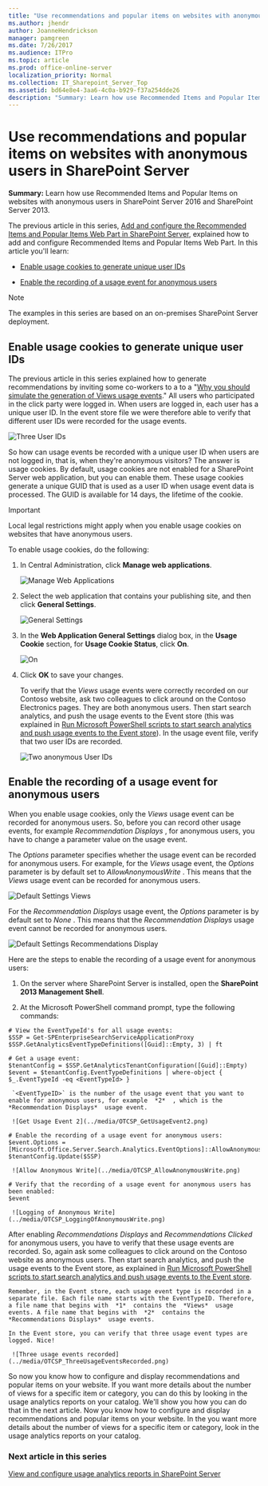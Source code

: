 ```yaml
---
title: "Use recommendations and popular items on websites with anonymous users in SharePoint Server"
ms.author: jhendr
author: JoanneHendrickson
manager: pamgreen
ms.date: 7/26/2017
ms.audience: ITPro
ms.topic: article
ms.prod: office-online-server
localization_priority: Normal
ms.collection: IT_Sharepoint_Server_Top
ms.assetid: bd64e8e4-3aa6-4c0a-b929-f37a254dde26
description: "Summary: Learn how use Recommended Items and Popular Items on websites with anonymous users in SharePoint Server 2016 and SharePoint Server 2013."
---
```


# Use recommendations and popular items on websites with anonymous users in SharePoint Server

 **Summary:** Learn how use Recommended Items and Popular Items on websites with anonymous users in SharePoint Server 2016 and SharePoint Server 2013. 
  
The previous article in this series, [Add and configure the Recommended Items and Popular Items Web Part in SharePoint Server](add-and-configure-the-recommended-items-and-popular-items-web-part.md), explained how to add and configure Recommended Items and Popular Items Web Part. In this article you'll learn:
  
- [Enable usage cookies to generate unique user IDs](use-recommendations-and-popular-items-on-websites-with-anonymous-users.md#BKMK_EnableUsageCookiestoGenerateUniqueUserIDs)
    
- [Enable the recording of a usage event for anonymous users](use-recommendations-and-popular-items-on-websites-with-anonymous-users.md#BKMK_EnabletheRecordingofaUsageEventforAnonymousUsers)
    
> [!NOTE]
> The examples in this series are based on an on-premises SharePoint Server deployment. 
  
## Enable usage cookies to generate unique user IDs
<a name="BKMK_EnableUsageCookiestoGenerateUniqueUserIDs"> </a>

The previous article in this series explained how to generate recommendations by inviting some co-workers to a to a "[Why you should simulate the generation of Views usage events](change-the-content-search-web-part-display-template-and-use-windows-powershell-t.md#BKMK_WhyYouShouldSimulateTheGenerationOfViewsUsageEvents)." All users who participated in the click party were logged in. When users are logged in, each user has a unique user ID. In the event store file we were therefore able to verify that different user IDs were recorded for the usage events.
  
![Three User IDs](../media/OTCSP_ThreeUserIDs.png)
  
So how can usage events be recorded with a unique user ID when users are not logged in, that is, when they're anonymous visitors? The answer is usage cookies. By default, usage cookies are not enabled for a SharePoint Server web application, but you can enable them. These usage cookies generate a unique GUID that is used as a user ID when usage event data is processed. The GUID is available for 14 days, the lifetime of the cookie.
  
> [!IMPORTANT]
> Local legal restrictions might apply when you enable usage cookies on websites that have anonymous users. 
  
To enable usage cookies, do the following:
  
1. In Central Administration, click **Manage web applications**. 
    
     ![Manage Web Applications](../media/OTCSP_ManageWebApplications.png)
  
2. Select the web application that contains your publishing site, and then click **General Settings**. 
    
     ![General Settings](../media/OTCSP_GeneralSettings.png)
  
3. In the **Web Application General Settings** dialog box, in the **Usage Cookie** section, for **Usage Cookie Status**, click **On**. 
    
     ![On](../media/OTCSP_On.png)
  
4. Click **OK** to save your changes. 
    
    To verify that the  *Views*  usage events were correctly recorded on our Contoso website, ask two colleagues to click around on the Contoso Electronics pages. They are both anonymous users. Then start search analytics, and push the usage events to the Event store (this was explained in [Run Microsoft PowerShell scripts to start search analytics and push usage events to the Event store](change-the-content-search-web-part-display-template-and-use-windows-powershell-t.md#BKMK_RunWindowsPowerShellToStartSearchAnalyticsAndPushUsageEventsToTheEventStore)). In the usage event file, verify that two user IDs are recorded.
    
     ![Two anonymous User IDs](../media/OTCSP_TwoAnonymousUserIDs.png)
  
## Enable the recording of a usage event for anonymous users
<a name="BKMK_EnabletheRecordingofaUsageEventforAnonymousUsers"> </a>

When you enable usage cookies, only the  *Views*  usage event can be recorded for anonymous users. So, before you can record other usage events, for example  *Recommendation Displays*  , for anonymous users, you have to change a parameter value on the usage event. 
  
The  *Options*  parameter specifies whether the usage event can be recorded for anonymous users. For example, for the  *Views*  usage event, the  *Options*  parameter is by default set to  *AllowAnonymousWrite*  . This means that the  *Views*  usage event can be recorded for anonymous users. 
  
![Default Settings Views](../media/OTCSP_DefaultSettingsViews.png)
  
For the  *Recommendation Displays*  usage event, the  *Options*  parameter is by default set to  *None*  . This means that the  *Recommendation Displays*  usage event cannot be recorded for anonymous users. 
  
![Default Settings Recommendations Display](../media/OTCSP_DefaultSettingsRecsDisp.png)
  
Here are the steps to enable the recording of a usage event for anonymous users:
  
1. On the server where SharePoint Server is installed, open the **SharePoint 2013 Management Shell**. 
    
2. At the Microsoft PowerShell command prompt, type the following commands:
    
  ```
  # View the EventTypeId's for all usage events:
  $SSP = Get-SPEnterpriseSearchServiceApplicationProxy
  $SSP.GetAnalyticsEventTypeDefinitions([Guid]::Empty, 3) | ft
  ```

  ```
  # Get a usage event:
  $tenantConfig = $SSP.GetAnalyticsTenantConfiguration([Guid]::Empty)
  $event = $tenantConfig.EventTypeDefinitions | where-object { $_.EventTypeId -eq <EventTypeId> }
  ```

     `<EventTypeID>` is the number of the usage event that you want to enable for anonymous users, for example  *2*  , which is the  *Recommendation Displays*  usage event. 
    
     ![Get Usage Event 2](../media/OTCSP_GetUsageEvent2.png)
  
  ```
  # Enable the recording of a usage event for anonymous users:
  $event.Options = [Microsoft.Office.Server.Search.Analytics.EventOptions]::AllowAnonymousWrite
  $tenantConfig.Update($SSP)
  ```

     ![Allow Anonymous Write](../media/OTCSP_AllowAnonymousWrite.png)
  
  ```
  # Verify that the recording of a usage event for anonymous users has been enabled:
  $event
  ```

     ![Logging of Anonymous Write](../media/OTCSP_LoggingOfAnonymousWrite.png)
  
After enabling  *Recommendations Displays*  and  *Recommendations Clicked*  for anonymous users, you have to verify that these usage events are recorded. So, again ask some colleagues to click around on the Contoso website as anonymous users. Then start search analytics, and push the usage events to the Event store, as explained in [Run Microsoft PowerShell scripts to start search analytics and push usage events to the Event store](change-the-content-search-web-part-display-template-and-use-windows-powershell-t.md#BKMK_RunWindowsPowerShellToStartSearchAnalyticsAndPushUsageEventsToTheEventStore).
    
    Remember, in the Event store, each usage event type is recorded in a separate file. Each file name starts with the EventTypeID. Therefore, a file name that begins with  *1*  contains the  *Views*  usage events. A file name that begins with  *2*  contains the  *Recommendations Displays*  usage events. 
    
    In the Event store, you can verify that three usage event types are logged. Nice!
    
     ![Three usage events recorded](../media/OTCSP_ThreeUsageEventsRecorded.png)
  
So now you know how to configure and display recommendations and popular items on your website. If you want more details about the number of views for a specific item or category, you can do this by looking in the usage analytics reports on your catalog. We'll show you how you can do that in the next article. Now you know how to configure and display recommendations and popular items on your website. In the you want more details about the number of views for a specific item or category, look in the usage analytics reports on your catalog.
  
### Next article in this series

[View and configure usage analytics reports in SharePoint Server](view-and-configure-usage-analytics-reports.md)
  

